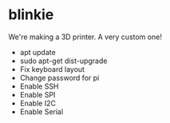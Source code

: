# blinkie
We're making a 3D printer.  A very custom one!

* apt update
* sudo apt-get dist-upgrade
* Fix keyboard layout
* Change password for pi
* Enable SSH
* Enable SPI
* Enable I2C
* Enable Serial
